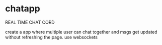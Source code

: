 # chatapp
REAL TIME CHAT CORD

create a app where multiple user can chat together and msgs get updated without refreshing 
the page.
use websockets